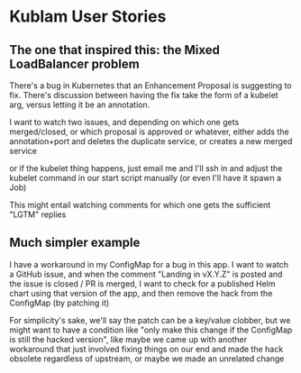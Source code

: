 # Kublam User Stories

## The one that inspired this: the Mixed LoadBalancer problem

There's a bug in Kubernetes that an Enhancement Proposal is suggesting to fix. There's discussion between having the fix take the form of a kubelet arg, versus letting it be an annotation.

I want to watch two issues, and depending on which one gets merged/closed, or which proposal is approved or whatever, either adds the annotation+port and deletes the duplicate service, or creates a new merged service

or if the kubelet thing happens, just email me and I'll ssh in and adjust the kubelet command in our start script manually (or even I'll have it spawn a Job)

This might entail watching comments for which one gets the sufficient "LGTM" replies

## Much simpler example

I have a workaround in my ConfigMap for a bug in this app. I want to watch a GitHub issue, and when the comment "Landing in vX.Y.Z" is posted and the issue is closed / PR is merged, I want to check for a published Helm chart using that version of the app, and then remove the hack from the ConfigMap (by patching it)

For simplicity's sake, we'll say the patch can be a key/value clobber, but we might want to have a condition like "only make this change if the ConfigMap is still the hacked version", like maybe we came up with another workaround that just involved fixing things on our end and made the hack obsolete regardless of upstream, or maybe we made an unrelated change
